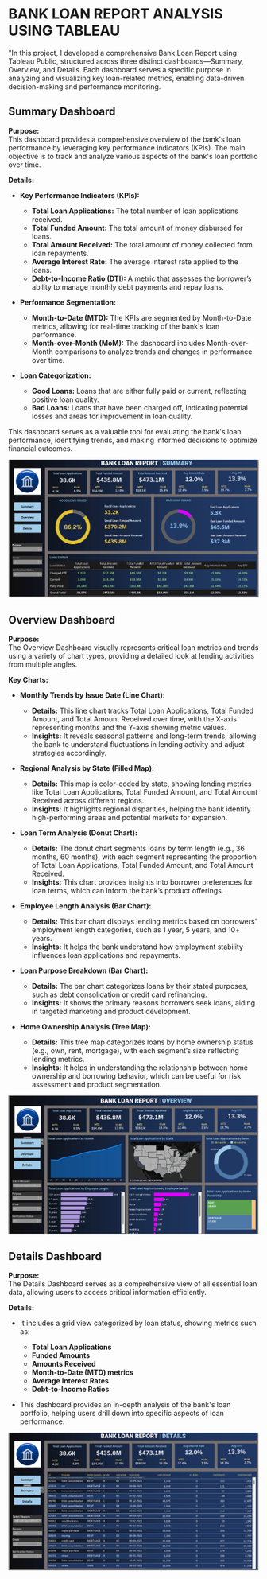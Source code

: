 # BANK LOAN REPORT ANALYSIS USING TABLEAU


"In this project, I developed a comprehensive Bank Loan Report using Tableau Public, structured across three distinct dashboards—Summary, Overview, and Details. Each dashboard serves a specific purpose in analyzing and visualizing key loan-related metrics, enabling data-driven decision-making and performance monitoring.
## Summary Dashboard

**Purpose:**  
This dashboard provides a comprehensive overview of the bank's loan performance by leveraging key performance indicators (KPIs). The main objective is to track and analyze various aspects of the bank's loan portfolio over time.

**Details:**  
- **Key Performance Indicators (KPIs):**
  - **Total Loan Applications:** The total number of loan applications received.
  - **Total Funded Amount:** The total amount of money disbursed for loans.
  - **Total Amount Received:** The total amount of money collected from loan repayments.
  - **Average Interest Rate:** The average interest rate applied to the loans.
  - **Debt-to-Income Ratio (DTI):** A metric that assesses the borrower’s ability to manage monthly debt payments and repay loans.

- **Performance Segmentation:**
  - **Month-to-Date (MTD):** The KPIs are segmented by Month-to-Date metrics, allowing for real-time tracking of the bank's loan performance.
  - **Month-over-Month (MoM):** The dashboard includes Month-over-Month comparisons to analyze trends and changes in performance over time.

- **Loan Categorization:**
  - **Good Loans:** Loans that are either fully paid or current, reflecting positive loan quality.
  - **Bad Loans:** Loans that have been charged off, indicating potential losses and areas for improvement in loan quality.

This dashboard serves as a valuable tool for evaluating the bank's loan performance, identifying trends, and making informed decisions to optimize financial outcomes.


![alttext](https://github.com/Saichandu19/BANK-LOAN-REPORT-ANALYSIS-DASHBOARD-USING-TABLEAU/blob/main/SUMMARY_DASHBOARD.png?raw=true)


## Overview Dashboard

**Purpose:**  
The Overview Dashboard visually represents critical loan metrics and trends using a variety of chart types, providing a detailed look at lending activities from multiple angles.

**Key Charts:**

- **Monthly Trends by Issue Date (Line Chart):**
  - **Details:** This line chart tracks Total Loan Applications, Total Funded Amount, and Total Amount Received over time, with the X-axis representing months and the Y-axis showing metric values.
  - **Insights:** It reveals seasonal patterns and long-term trends, allowing the bank to understand fluctuations in lending activity and adjust strategies accordingly.

- **Regional Analysis by State (Filled Map):**
  - **Details:** This map is color-coded by state, showing lending metrics like Total Loan Applications, Total Funded Amount, and Total Amount Received across different regions.
  - **Insights:** It highlights regional disparities, helping the bank identify high-performing areas and potential markets for expansion.

- **Loan Term Analysis (Donut Chart):**
  - **Details:** The donut chart segments loans by term length (e.g., 36 months, 60 months), with each segment representing the proportion of Total Loan Applications, Total Funded Amount, and Total Amount Received.
  - **Insights:** This chart provides insights into borrower preferences for loan terms, which can inform the bank’s product offerings.

- **Employee Length Analysis (Bar Chart):**
  - **Details:** This bar chart displays lending metrics based on borrowers' employment length categories, such as 1 year, 5 years, and 10+ years.
  - **Insights:** It helps the bank understand how employment stability influences loan applications and repayments.

- **Loan Purpose Breakdown (Bar Chart):**
  - **Details:** The bar chart categorizes loans by their stated purposes, such as debt consolidation or credit card refinancing.
  - **Insights:** It shows the primary reasons borrowers seek loans, aiding in targeted marketing and product development.

- **Home Ownership Analysis (Tree Map):**
  - **Details:** This tree map categorizes loans by home ownership status (e.g., own, rent, mortgage), with each segment’s size reflecting lending metrics.
  - **Insights:** It helps in understanding the relationship between home ownership and borrowing behavior, which can be useful for risk assessment and product segmentation.



![alttext](https://github.com/Saichandu19/BANK-LOAN-REPORT-ANALYSIS-DASHBOARD-USING-TABLEAU/blob/main/OVERVIEW_DASHBOARD.png?raw=true)

## Details Dashboard

**Purpose:**  
The Details Dashboard serves as a comprehensive view of all essential loan data, allowing users to access critical information efficiently.

**Details:**  
- It includes a grid view categorized by loan status, showing metrics such as:
  - **Total Loan Applications**
  - **Funded Amounts**
  - **Amounts Received**
  - **Month-to-Date (MTD) metrics**
  - **Average Interest Rates**
  - **Debt-to-Income Ratios**

- This dashboard provides an in-depth analysis of the bank's loan portfolio, helping users drill down into specific aspects of loan performance.


![alttext](https://github.com/Saichandu19/BANK-LOAN-REPORT-ANALYSIS-DASHBOARD-USING-TABLEAU/blob/main/DETAILS_DASHBOARD.png?raw=true)
